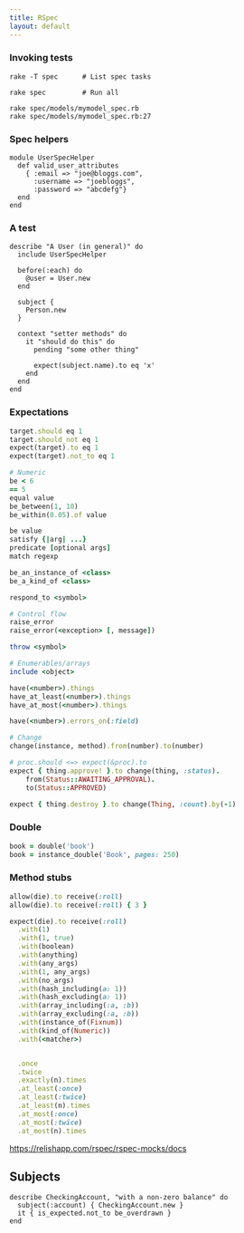```yaml
---
title: RSpec
layout: default
---
```


### Invoking tests

    rake -T spec      # List spec tasks

    rake spec         # Run all

    rake spec/models/mymodel_spec.rb
    rake spec/models/mymodel_spec.rb:27

### Spec helpers

    module UserSpecHelper
      def valid_user_attributes
        { :email => "joe@bloggs.com",
          :username => "joebloggs",
          :password => "abcdefg"}
      end
    end

### A test

    describe "A User (in general)" do
      include UserSpecHelper

      before(:each) do
        @user = User.new
      end

      subject {
        Person.new
      }

      context "setter methods" do
        it "should do this" do
          pending "some other thing"

          expect(subject.name).to eq 'x'
        end
      end
    end

### Expectations

```rb
target.should eq 1
target.should_not eq 1
expect(target).to eq 1
expect(target).not_to eq 1
```

```rb
# Numeric
be < 6
== 5
equal value
be_between(1, 10)
be_within(0.05).of value

be value
satisfy {|arg| ...}
predicate [optional args]
match regexp

be_an_instance_of <class>
be_a_kind_of <class>

respond_to <symbol>

# Control flow
raise_error
raise_error(<exception> [, message])

throw <symbol>

# Enumerables/arrays
include <object>

have(<number>).things
have_at_least(<number>).things
have_at_most(<number>).things

have(<number>).errors_on(:field)

# Change
change(instance, method).from(number).to(number)

# proc.should <=> expect(&proc).to
expect { thing.approve! }.to change(thing, :status).
    from(Status::AWAITING_APPROVAL).
    to(Status::APPROVED)

expect { thing.destroy }.to change(Thing, :count).by(-1)
```

### Double

```rb
book = double('book')
book = instance_double('Book', pages: 250)
```

### Method stubs

```rb
allow(die).to receive(:roll)
allow(die).to receive(:roll) { 3 }

expect(die).to receive(:roll)
  .with(1)
  .with(1, true)
  .with(boolean)
  .with(anything)
  .with(any_args)
  .with(1, any_args)
  .with(no_args)
  .with(hash_including(a: 1))
  .with(hash_excluding(a: 1))
  .with(array_including(:a, :b))
  .with(array_excluding(:a, :b))
  .with(instance_of(Fixnum))
  .with(kind_of(Numeric))
  .with(<matcher>)


  .once
  .twice
  .exactly(n).times
  .at_least(:once)
  .at_least(:twice)
  .at_least(n).times
  .at_most(:once)
  .at_most(:twice)
  .at_most(n).times
```

https://relishapp.com/rspec/rspec-mocks/docs

## Subjects

    describe CheckingAccount, "with a non-zero balance" do
      subject(:account) { CheckingAccount.new }
      it { is_expected.not_to be_overdrawn }
    end
